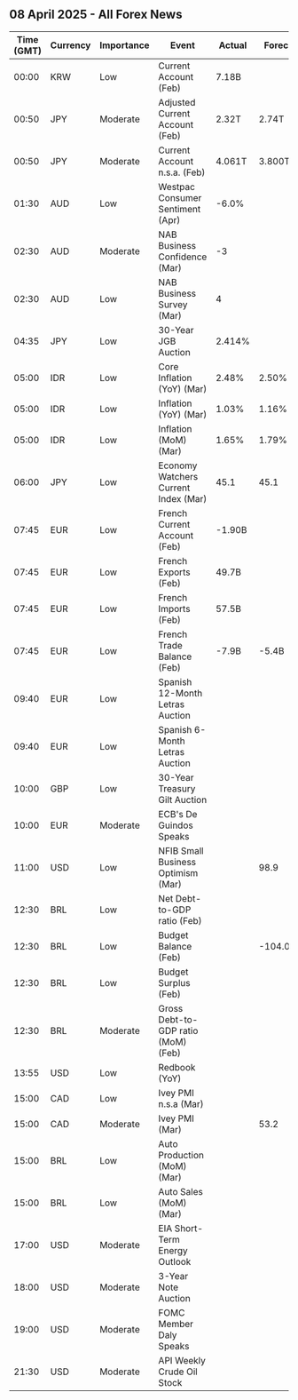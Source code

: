 ## 08 April 2025 - All Forex News

| Time (GMT) | Currency | Importance | Event | Actual | Forecast | Previous |
|------|----------|------------|-------|--------|----------|----------|
| 00:00 | KRW | Low | Current Account (Feb) | 7.18B |  | 2.94B |
| 00:50 | JPY | Moderate | Adjusted Current Account (Feb) | 2.32T | 2.74T | 1.95T |
| 00:50 | JPY | Moderate | Current Account n.s.a. (Feb) | 4.061T | 3.800T | -0.258T |
| 01:30 | AUD | Low | Westpac Consumer Sentiment (Apr) | -6.0% |  | 4.0% |
| 02:30 | AUD | Moderate | NAB Business Confidence (Mar) | -3 |  | -2 |
| 02:30 | AUD | Low | NAB Business Survey (Mar) | 4 |  | 4 |
| 04:35 | JPY | Low | 30-Year JGB Auction | 2.414% |  | 2.290% |
| 05:00 | IDR | Low | Core Inflation (YoY) (Mar) | 2.48% | 2.50% | 2.48% |
| 05:00 | IDR | Low | Inflation (YoY) (Mar) | 1.03% | 1.16% | -0.09% |
| 05:00 | IDR | Low | Inflation (MoM) (Mar) | 1.65% | 1.79% | -0.48% |
| 06:00 | JPY | Low | Economy Watchers Current Index (Mar) | 45.1 | 45.1 | 45.6 |
| 07:45 | EUR | Low | French Current Account (Feb) | -1.90B |  | -1.30B |
| 07:45 | EUR | Low | French Exports (Feb) | 49.7B |  | 49.7B |
| 07:45 | EUR | Low | French Imports (Feb) | 57.5B |  | 56.2B |
| 07:45 | EUR | Low | French Trade Balance (Feb) | -7.9B | -5.4B | -6.5B |
| 09:40 | EUR | Low | Spanish 12-Month Letras Auction |  |  | 2.173% |
| 09:40 | EUR | Low | Spanish 6-Month Letras Auction |  |  | 2.255% |
| 10:00 | GBP | Low | 30-Year Treasury Gilt Auction |  |  | 5.104% |
| 10:00 | EUR | Moderate | ECB's De Guindos Speaks |  |  |  |
| 11:00 | USD | Low | NFIB Small Business Optimism (Mar) |  | 98.9 | 100.7 |
| 12:30 | BRL | Low | Net Debt-to-GDP ratio (Feb) |  |  | 60.8% |
| 12:30 | BRL | Low | Budget Balance (Feb) |  | -104.000B | 63.737B |
| 12:30 | BRL | Low | Budget Surplus (Feb) |  |  | 104.096B |
| 12:30 | BRL | Moderate | Gross Debt-to-GDP ratio (MoM) (Feb) |  |  | 75.3% |
| 13:55 | USD | Low | Redbook (YoY) |  |  | 4.8% |
| 15:00 | CAD | Low | Ivey PMI n.s.a (Mar) |  |  | 53.6 |
| 15:00 | CAD | Moderate | Ivey PMI (Mar) |  | 53.2 | 55.3 |
| 15:00 | BRL | Low | Auto Production (MoM) (Mar) |  |  | 23.8% |
| 15:00 | BRL | Low | Auto Sales (MoM) (Mar) |  |  | 8.0% |
| 17:00 | USD | Moderate | EIA Short-Term Energy Outlook |  |  |  |
| 18:00 | USD | Moderate | 3-Year Note Auction |  |  | 3.908% |
| 19:00 | USD | Moderate | FOMC Member Daly Speaks |  |  |  |
| 21:30 | USD | Moderate | API Weekly Crude Oil Stock |  |  | 6.037M |
